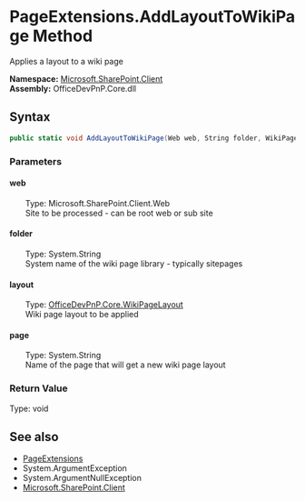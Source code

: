 # PageExtensions.AddLayoutToWikiPage Method  
 Applies a layout to a wiki page   

**Namespace:** [Microsoft.SharePoint.Client](Microsoft.SharePoint.Client.md)  
**Assembly:** OfficeDevPnP.Core.dll  
## Syntax
```C#
public static void AddLayoutToWikiPage(Web web, String folder, WikiPageLayout layout, String page)
```
### Parameters
#### web  
&emsp;&emsp;Type: Microsoft.SharePoint.Client.Web  
&emsp;&emsp;Site to be processed - can be root web or sub site  

  

#### folder  
&emsp;&emsp;Type: System.String  
&emsp;&emsp;System name of the wiki page library - typically sitepages  

  

#### layout  
&emsp;&emsp;Type: [OfficeDevPnP.Core.WikiPageLayout](OfficeDevPnP.Core.WikiPageLayout.md)  
&emsp;&emsp;Wiki page layout to be applied  

  

#### page  
&emsp;&emsp;Type: System.String  
&emsp;&emsp;Name of the page that will get a new wiki page layout  

  

### Return Value
Type: void  

## See also
- [PageExtensions](Microsoft.SharePoint.Client.PageExtensions.md) 
- System.ArgumentException
- System.ArgumentNullException
- [Microsoft.SharePoint.Client](Microsoft.SharePoint.Client.md) 
